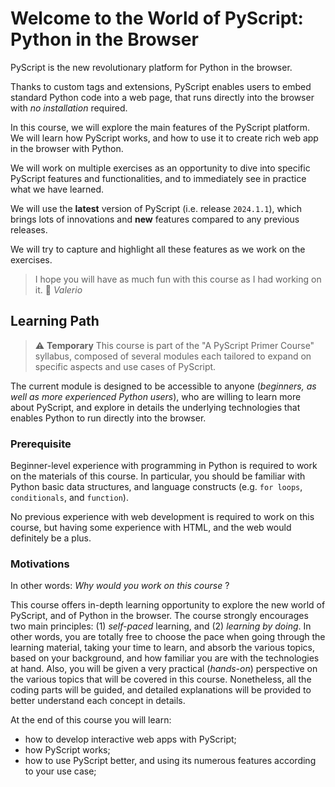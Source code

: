 # Welcome to the World of PyScript: Python in the Browser

PyScript is the new revolutionary platform for Python in the browser.

Thanks to custom tags and extensions, PyScript enables users to embed
standard Python code into a web page, that runs directly into the browser
with _no installation_ required.

In this course, we will explore the main features of the PyScript platform.
We will learn how PyScript works, and how to use it to create rich web
app in the browser with Python.

We will work on multiple exercises as an opportunity to dive into specific PyScript
features and functionalities, and to immediately see in practice what we 
have learned.

We will use the **latest** version of PyScript (i.e. release `2024.1.1`), 
which brings lots of innovations and **new** features compared to any 
previous releases.

We will try to capture and highlight all these features as we work on the exercises.

> I hope you will have as much fun with this course as I had working on it. 🎉
> _Valerio_

## Learning Path

> ⚠️ **Temporary**
> This course is part of the "A PyScript Primer Course" syllabus, 
> composed of several modules each tailored to expand on specific aspects 
> and use cases of PyScript.

The current module is designed to be accessible to anyone
(_beginners, as well as more experienced Python users_), who are willing
to learn more about PyScript, and explore in details the underlying 
technologies that enables Python to run directly into the browser.

### Prerequisite

Beginner-level experience with programming in Python is required to work on
the materials of this course. In particular, you should be familiar with
Python basic data structures, and language constructs (e.g. `for loops`, 
`conditionals`, and `function`).

No previous experience with web development is required to work on this course, 
but having some experience with HTML, and the web would
definitely be a plus.

### Motivations

In other words: _Why would you work on this course_ ?

This course offers in-depth learning opportunity
to explore the new world of PyScript, and of Python in the browser.
The course strongly encourages two main principles:
(1) _self-paced_ learning, and (2) _learning by doing_.
In other words, you are totally free to choose the pace when going
through the learning material, taking your time to learn, and absorb
the various topics, based on your background, and how familiar you are
with the technologies at hand.
Also, you will be given a very practical (_hands-on_) perspective on
the various topics that will be covered in this course.
Nonetheless, all the coding parts will be guided, and detailed
explanations will be provided to better understand each concept in details.

At the end of this course you will learn:
- how to develop interactive web apps with PyScript;
- how PyScript works;
- how to use PyScript better, and using its numerous features according 
  to your use case;
